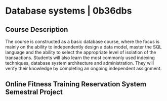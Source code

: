 # Database systems | 0b36dbs 

## Course Description

The course is constructed as a basic database course, where the focus is mainly on the ability to independently design a data model, master the SQL language and the ability to select the appropriate level of isolation of the transactions. Students will also learn the most commonly used indexing techniques, database system architecture and administration. They will verify their knowledge by completing an ongoing independent assignment.

## Online Fitness Training Reservation System Semestral Project
